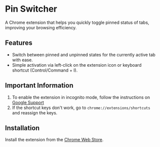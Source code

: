 # Pin Switcher

A Chrome extension that helps you quickly toggle pinned status of tabs,
improving your browsing efficiency.

## Features

- Switch between pinned and unpinned states for the currently active tab with
  ease.
- Simple activation via left-click on the extension icon or keyboard shortcut
  (Control/Command + I).

## Important Information

1. To enable the extension in incognito mode, follow the instructions on
   [Google Support](https://support.google.com/chrome/a/answer/13130396)
2. If the shortcut keys don't work, go to `chrome://extensions/shortcuts` and
   reassign the keys.

## Installation

Install the extension from the
[Chrome Web Store](https://chromewebstore.google.com/detail/pin-switcher/egegfclbklldhldifonojknjpbobgjjh).
